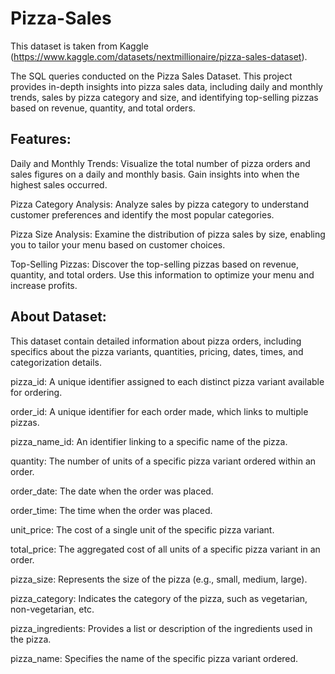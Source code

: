 # Pizza-Sales

This dataset is taken from Kaggle (https://www.kaggle.com/datasets/nextmillionaire/pizza-sales-dataset).

The SQL queries conducted on the Pizza Sales Dataset. This project provides in-depth insights into pizza sales data, including daily and monthly trends, sales by pizza category and size, and identifying top-selling pizzas based on revenue, quantity, and total orders.

Features:
----------

Daily and Monthly Trends: Visualize the total number of pizza orders and sales figures on a daily and monthly basis. Gain insights into when the highest sales occurred.

Pizza Category Analysis: Analyze sales by pizza category to understand customer preferences and identify the most popular categories.

Pizza Size Analysis: Examine the distribution of pizza sales by size, enabling you to tailor your menu based on customer choices.

Top-Selling Pizzas: Discover the top-selling pizzas based on revenue, quantity, and total orders. Use this information to optimize your menu and increase profits.

About Dataset:
--------------

This dataset contain detailed information about pizza orders, including specifics about the pizza variants, quantities, pricing, dates, times, and categorization details.

pizza_id: A unique identifier assigned to each distinct pizza variant available for ordering.

order_id: A unique identifier for each order made, which links to multiple pizzas.

pizza_name_id: An identifier linking to a specific name of the pizza.

quantity: The number of units of a specific pizza variant ordered within an order.

order_date: The date when the order was placed.

order_time: The time when the order was placed.

unit_price: The cost of a single unit of the specific pizza variant.

total_price: The aggregated cost of all units of a specific pizza variant in an order.

pizza_size: Represents the size of the pizza (e.g., small, medium, large).

pizza_category: Indicates the category of the pizza, such as vegetarian, non-vegetarian, etc.

pizza_ingredients: Provides a list or description of the ingredients used in the pizza.

pizza_name: Specifies the name of the specific pizza variant ordered.
